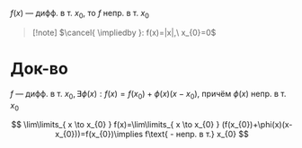 $f(x)$ — дифф. в т. $x_{0}$, то $f$ непр. в т. $x_{0}$

> [!note] $\cancel{ \impliedby }: f(x)=|x|,\ x_{0}=0$

# Док-во

$f$ — дифф. в т. $x_{0},\exists \phi(x):f(x)=f(x_{0})+\phi(x)(x-x_{0}),$ причём $\phi(x)$ непр. в т. $x_{0}$

$$
\lim\limits_{ x \to x_{0} } f(x)=\lim\limits_{ x \to x_{0} } (f(x_{0})+\phi(x)(x-x_{0}))=f(x_{0})\implies f\text{ - непр. в т.} x_{0}
$$
